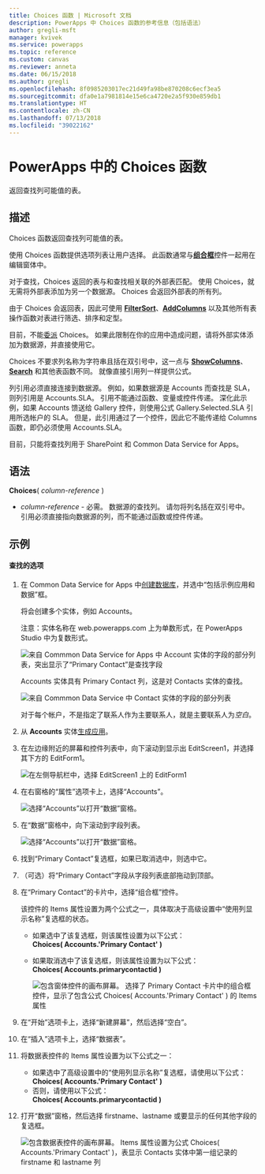 ```yaml
---
title: Choices 函数 | Microsoft 文档
description: PowerApps 中 Choices 函数的参考信息（包括语法）
author: gregli-msft
manager: kvivek
ms.service: powerapps
ms.topic: reference
ms.custom: canvas
ms.reviewer: anneta
ms.date: 06/15/2018
ms.author: gregli
ms.openlocfilehash: 8f0985203017ec21d49fa98be870208c6ecf3ea5
ms.sourcegitcommit: dfa0e1a7981814e15e6ca4720e2a5f930e859db1
ms.translationtype: HT
ms.contentlocale: zh-CN
ms.lasthandoff: 07/13/2018
ms.locfileid: "39022162"
---
```

# <a name="choices-function-in-powerapps"></a>PowerApps 中的 Choices 函数
返回查找列可能值的表。

## <a name="description"></a>描述
Choices 函数返回查找列可能值的表。  

使用 Choices 函数提供选项列表让用户选择。 此函数通常与[**组合框**](../controls/control-combo-box.md)控件一起用在编辑窗体中。

对于查找，Choices 返回的表与和查找相关联的外部表匹配。 使用 Choices，就无需将外部表添加为另一个数据源。 Choices 会返回外部表的所有列。

由于 Choices 会返回表，因此可使用 [**Filter**](function-filter-lookup.md)[**Sort**](function-sort.md)、[**AddColumns**](function-table-shaping.md) 以及其他所有表操作函数对表进行筛选、排序和定型。 

目前，不能[委派](../delegation-overview.md) Choices。 如果此限制在你的应用中造成问题，请将外部实体添加为数据源，并直接使用它。 

Choices 不要求列名称为字符串且括在双引号中，这一点与 [**ShowColumns**](function-table-shaping.md)、[**Search**](function-filter-lookup.md) 和其他表函数不同。 就像直接引用列一样提供公式。

列引用必须直接连接到数据源。 例如，如果数据源是 Accounts 而查找是 SLA，则列引用是 Accounts.SLA。 引用不能通过函数、变量或控件传递。 深化此示例，如果 Accounts 馈送给 Gallery 控件，则使用公式 Gallery.Selected.SLA 引用所选帐户的 SLA。 但是，此引用通过了一个控件，因此它不能传递给 Columns 函数，即仍必须使用 Accounts.SLA。

目前，只能将查找列用于 SharePoint 和 Common Data Service for Apps。

## <a name="syntax"></a>语法
**Choices**( *column-reference* )

* *column-reference* - 必需。  数据源的查找列。 请勿将列名括在双引号中。 引用必须直接指向数据源的列，而不能通过函数或控件传递。

## <a name="examples"></a>示例

#### <a name="choices-for-a-lookup"></a>查找的选项

1. 在 Common Data Service for Apps 中[创建数据库](../../../administrator/create-database.md)，并选中“包括示例应用和数据”框。

    将会创建多个实体，例如 Accounts。

    注意：实体名称在 web.powerapps.com 上为单数形式，在 PowerApps Studio 中为复数形式。

    ![来自 Commmon Data Service for Apps 中 Account 实体的字段的部分列表，突出显示了“Primary Contact”是查找字段](media/function-choices/entity-account.png)

    Accounts 实体具有 Primary Contact 列，这是对 Contacts 实体的查找。  

    ![来自 Commmon Data Service 中 Contact 实体的字段的部分列表](media/function-choices/entity-contact.png)

    对于每个帐户，不是指定了联系人作为主要联系人，就是主要联系人为*空白*。

2. 从 **Accounts** 实体[生成应用](../data-platform-create-app.md)。

3. 在左边缘附近的屏幕和控件列表中，向下滚动到显示出 EditScreen1，并选择其下方的 EditForm1。

    ![在左侧导航栏中，选择 EditScreen1 上的 EditForm1](media/function-choices/select-editform.png)

4. 在右窗格的“属性”选项卡上，选择“Accounts”。

    ![选择“Accounts”以打开“数据”窗格。](media/function-choices/open-data-pane.png)

5. 在“数据”窗格中，向下滚动到字段列表。

    ![选择“Accounts”以打开“数据”窗格。](media/function-choices/field-list.png)

6. 找到“Primary Contact”复选框，如果已取消选中，则选中它。

7. （可选）将“Primary Contact”字段从字段列表底部拖动到顶部。

8. 在“Primary Contact”的卡片中，选择“组合框”控件。

    该控件的 Items 属性设置为两个公式之一，具体取决于高级设置中“使用列显示名称”复选框的状态。

   - 如果选中了该复选框，则该属性设置为以下公式：<br>**Choices( Accounts.'Primary Contact' )**
   - 如果取消选中了该复选框，则该属性设置为以下公式：<br>**Choices( Accounts.primarycontactid )**

     ![包含窗体控件的画布屏幕。 选择了 Primary Contact 卡片中的组合框控件，显示了包含公式 Choices( Accounts.'Primary Contact' ) 的 Items 属性](media/function-choices/accounts-primary-contact.png)

9. 在“开始”选项卡上，选择“新建屏幕”，然后选择“空白”。

10. 在“插入”选项卡上，选择“数据表”。

11. 将数据表控件的 Items 属性设置为以下公式之一：

     - 如果选中了高级设置中的“使用列显示名称”复选框，请使用以下公式：<br>**Choices( Accounts.'Primary Contact' )**
     - 否则，请使用以下公式：<br>**Choices( Accounts.primarycontactid )**

12. 打开“数据”窗格，然后选择 firstname、lastname 或要显示的任何其他字段的复选框。

     ![包含数据表控件的画布屏幕。 Items 属性设置为公式 Choices( Accounts.'Primary Contact' )，表显示 Contacts 实体中第一组记录的 firstname 和 lastname 列](media/function-choices/full-accounts-pc.png)